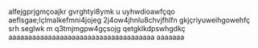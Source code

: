 alfejgprjgmçoajkr
gvrghtyi8ymk u uyhwdioawfçqo
aeflsgae;lçlmalkefmni4jojeg
2j4ow4jhnlu8chvjfhlfn
gkjçriyuweihgowehfç
srh
seglwk m
q3tmjmgpw4gçsojg
qetgklkdpswhgdkç
aaaaaaaaaaaaaaaaaaaaaaaaaaaaaaaaaaaaa
aaaaaaa